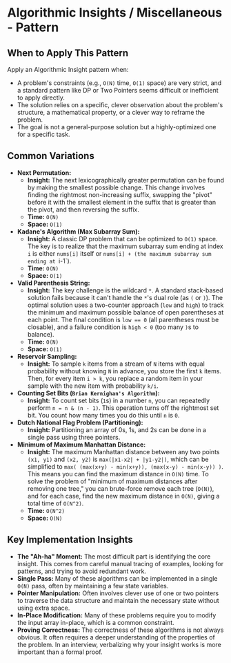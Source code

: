 # Algorithmic Insights / Miscellaneous - Pattern

## When to Apply This Pattern
Apply an Algorithmic Insight pattern when:
* A problem's constraints (e.g., `O(N)` time, `O(1)` space) are very strict, and a standard pattern like DP or Two Pointers seems difficult or inefficient to apply directly.
* The solution relies on a specific, clever observation about the problem's structure, a mathematical property, or a clever way to reframe the problem.
* The goal is not a general-purpose solution but a highly-optimized one for a specific task.

## Common Variations
* **Next Permutation:**
    * **Insight:** The next lexicographically greater permutation can be found by making the smallest possible change. This change involves finding the rightmost non-increasing suffix, swapping the "pivot" before it with the smallest element in the suffix that is greater than the pivot, and then reversing the suffix.
    * **Time:** `O(N)`
    * **Space:** `O(1)`
* **Kadane's Algorithm (Max Subarray Sum):**
    * **Insight:** A classic DP problem that can be optimized to `O(1)` space. The key is to realize that the maximum subarray sum ending at index `i` is either `nums[i]` itself or `nums[i] + (the maximum subarray sum ending at `i-1`).
    * **Time:** `O(N)`
    * **Space:** `O(1)`
* **Valid Parenthesis String:**
    * **Insight:** The key challenge is the wildcard `*`. A standard stack-based solution fails because it can't handle the `*`'s dual role (as `(` or `)`). The optimal solution uses a two-counter approach (`low` and `high`) to track the minimum and maximum possible balance of open parentheses at each point. The final condition is `low == 0` (all parentheses must be closable), and a failure condition is `high < 0` (too many `)`s to balance).
    * **Time:** `O(N)`
    * **Space:** `O(1)`
* **Reservoir Sampling:**
    * **Insight:** To sample `k` items from a stream of `N` items with equal probability without knowing `N` in advance, you store the first `k` items. Then, for every item `i > k`, you replace a random item in your sample with the new item with probability `k/i`.
* **Counting Set Bits (`Brian Kernighan's Algorithm`):**
    * **Insight:** To count set bits (`1`s) in a number `n`, you can repeatedly perform `n = n & (n - 1)`. This operation turns off the rightmost set bit. You count how many times you do this until `n` is `0`.
* **Dutch National Flag Problem (Partitioning):**
    * **Insight:** Partitioning an array of 0s, 1s, and 2s can be done in a single pass using three pointers.
* **Minimum of Maximum Manhattan Distance:**
    * **Insight:** The maximum Manhattan distance between any two points `(x1, y1)` and `(x2, y2)` is `max(|x1-x2| + |y1-y2|)`, which can be simplified to `max( (max(x+y) - min(x+y)), (max(x-y) - min(x-y)) )`. This means you can find the maximum distance in `O(N)` time. To solve the problem of "minimum of maximum distances after removing one tree," you can brute-force remove each tree (`O(N)`), and for each case, find the new maximum distance in `O(N)`, giving a total time of `O(N^2)`.
    * **Time:** `O(N^2)`
    * **Space:** `O(N)`

## Key Implementation Insights
* **The "Ah-ha" Moment:** The most difficult part is identifying the core insight. This comes from careful manual tracing of examples, looking for patterns, and trying to avoid redundant work.
* **Single Pass:** Many of these algorithms can be implemented in a single `O(N)` pass, often by maintaining a few state variables.
* **Pointer Manipulation:** Often involves clever use of one or two pointers to traverse the data structure and maintain the necessary state without using extra space.
* **In-Place Modification:** Many of these problems require you to modify the input array in-place, which is a common constraint.
* **Proving Correctness:** The correctness of these algorithms is not always obvious. It often requires a deeper understanding of the properties of the problem. In an interview, verbalizing why your insight works is more important than a formal proof.
